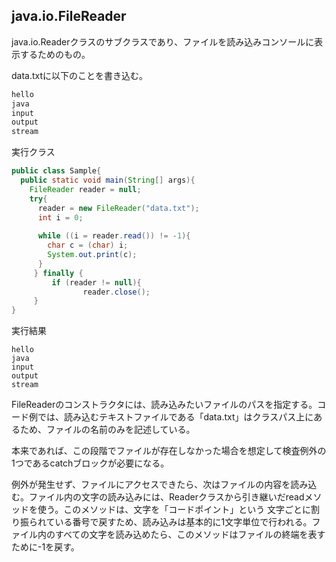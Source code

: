 ## java.io.FileReader

java.io.Readerクラスのサブクラスであり、ファイルを読み込みコンソールに表示するためのもの。

data.txtに以下のことを書き込む。

```txt
hello
java
input
output
stream
```

実行クラス

```Java
public class Sample{
  public static void main(String[] args){
    FileReader reader = null;
    try{
      reader = new FileReader("data.txt");
      int i = 0;
      
      while ((i = reader.read()) != -1){
        char c = (char) i;
        System.out.print(c);
      }
     } finally {
         if (reader != null){
                reader.close();
     }
}     
```

実行結果

```console
hello
java
input
output
stream
```

FileReaderのコンストラクタには、読み込みたいファイルのパスを指定する。コード例では、読み込むテキストファイルである「data.txt」はクラスパス上にあるため、ファイルの名前のみを記述している。

本来であれば、この段階でファイルが存在しなかった場合を想定して検査例外の1つであるcatchブロックが必要になる。

例外が発生せず、ファイルにアクセスできたら、次はファイルの内容を読み込む。ファイル内の文字の読み込みには、Readerクラスから引き継いだreadメソッドを使う。このメソッドは、文字を「コードポイント」という
文字ごとに割り振られている番号で戻すため、読み込みは基本的に1文字単位で行われる。ファイル内のすべての文字を読み込めたら、このメソッドはファイルの終端を表すために-1を戻す。







